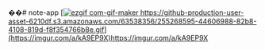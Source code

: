 ��#   n o t e - a p p 
 
[[![ezgif com-gif-maker](https://github.com/mohammadnazm/note-taking-app/assets/63538356/44606988-82b8-4108-819d-f8f354766b8e)
](https://github-production-user-asset-6210df.s3.amazonaws.com/63538356/255268595-44606988-82b8-4108-819d-f8f354766b8e.gif)https://github-production-user-asset-6210df.s3.amazonaws.com/63538356/255268595-44606988-82b8-4108-819d-f8f354766b8e.gif](https://imgur.com/a/kA9EP9X)https://imgur.com/a/kA9EP9X

